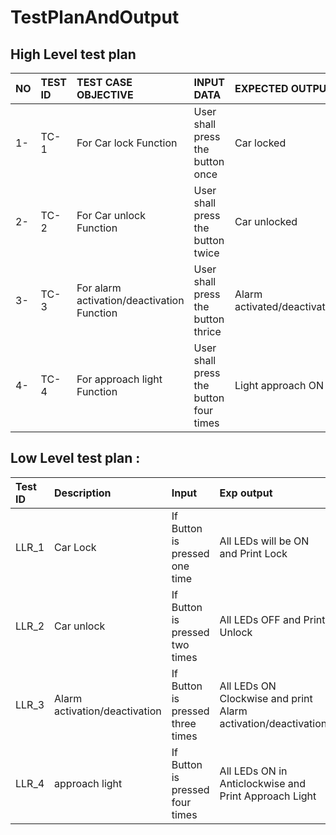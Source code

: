 # TestPlanAndOutput

## High Level test plan 

|NO|TEST ID  |TEST CASE OBJECTIVE                       |    INPUT DATA                        |EXPECTED OUTPUT            |ACTUAL OUTPUT              |STATUS|
|:-|:--------|:-----------------------------------------|:-------------------------------------|:--------------------------|:--------------------------|:-----|
|1-|TC-1     |For Car lock Function                     |User shall press the button once |Car locked            |Car locked              |PASS  |
|2-|TC-2     |For Car unlock Function                   |User shall press the button twice | Car unlocked          |Car unlocked          |PASS  |
|3-|TC-3     |For alarm activation/deactivation Function|User shall press the button thrice|Alarm activated/deactivated|Alarm activated/deactivated|PASS  |
|4-|TC-4     |For approach light Function               |User shall press the button four times|Light approach ON      |Light approach ON       |PASS  |


## Low Level test plan :

|Test ID|	Description                 |Input	                         |Exp output                                                   |Actual Output                        |Status|
|:------|:----------------------------|:-------------------------------|:------------------------------------------------------------|:------------------------------------|:-----|
|LLR_1	|Car Lock                     |If	Button is pressed one time   |All LEDs will be ON and Print Lock                           |All LEDs will be ON and Print Lock   |	Pass|
|LLR_2  |Car unlock                   |If	Button is pressed two times  |All LEDs OFF and Print Unlock                                |All LEDs OFF and Print Unlock        |	Pass|
|LLR_3	|Alarm activation/deactivation|If Button is pressed three times|All LEDs ON Clockwise and print Alarm activation/deactivation|All LEDs ON Clockwise and print Alarm activation/deactivation	              |Pass|
|LLR_4  |approach light               |If Button is pressed four times|	All LEDs ON in Anticlockwise and Print Approach Light         |All LEDs ON Anticlockwise and Print Approach Light   |Pass                         |
